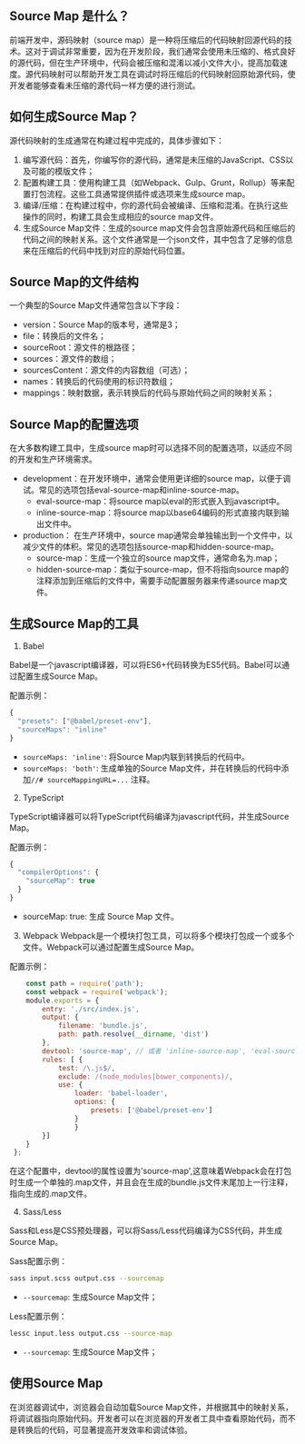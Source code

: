 
## Source Map 是什么？
前端开发中，源码映射（source map）是一种将压缩后的代码映射回源代码的技术。这对于调试非常重要，因为在开发阶段，我们通常会使用未压缩的、格式良好的源代码，但在生产环境中，代码会被压缩和混淆以减小文件大小，提高加载速度。源代码映射可以帮助开发工具在调试时将压缩后的代码映射回原始源代码，使开发者能够查看未压缩的源代码一样方便的进行测试。

## 如何生成Source Map？

源代码映射的生成通常在构建过程中完成的，具体步骤如下：
1. 编写源代码：首先，你编写你的源代码，通常是未压缩的JavaScript、CSS以及可能的模版文件；
2. 配置构建工具：使用构建工具（如Webpack、Gulp、Grunt，Rollup）等来配置打包流程。这些工具通常提供插件或选项来生成source map。
3. 编译/压缩：在构建过程中，你的源代码会被编译、压缩和混淆。在执行这些操作的同时，构建工具会生成相应的source map文件。
4. 生成Source Map文件：生成的source map文件会包含原始源代码和压缩后的代码之间的映射关系。这个文件通常是一个json文件，其中包含了足够的信息来在压缩后的代码中找到对应的原始代码位置。

## Source Map的文件结构
一个典型的Source Map文件通常包含以下字段：
- version：Source Map的版本号，通常是3；
- file：转换后的文件名；
- sourceRoot：源文件的根路径；
- sources：源文件的数组；
- sourcesContent：源文件的内容数组（可选）；
- names：转换后的代码使用的标识符数组；
- mappings：映射数据，表示转换后的代码与原始代码之间的映射关系；


## Source Map的配置选项

在大多数构建工具中，生成source map时可以选择不同的配置选项，以适应不同的开发和生产环境需求。

-  development：在开发环境中，通常会使用更详细的source map，以便于调试。常见的选项包括eval-source-map和inline-source-map。
    -  eval-source-map：将source map以eval的形式嵌入到javascript中。
    -  inline-source-map：将source map以base64编码的形式直接内联到输出文件中。
-  production： 在生产环境中，source map通常会单独输出到一个文件中，以减少文件的体积。常见的选项包括source-map和hidden-source-map。
    -  source-map：生成一个独立的source map文件，通常命名为<output>.map；
    - hidden-source-map：类似于source-map，但不将指向source map的注释添加到压缩后的文件中，需要手动配置服务器来传递source map文件。

## 生成Source Map的工具

1. Babel

Babel是一个javascript编译器，可以将ES6+代码转换为ES5代码。Babel可以通过配置生成Source Map。

配置示例：
```js
{
  "presets": ["@babel/preset-env"],
  "sourceMaps": "inline"
}
```
- `sourceMaps: 'inline'`: 将Source Map内联到转换后的代码中。
- `sourceMaps: 'both'`: 生成单独的Source Map文件，并在转换后的代码中添加`//# sourceMappingURL=...` 注释。

2. TypeScript

TypeScript编译器可以将TypeScript代码编译为javascript代码，并生成Source Map。

配置示例：
```js
{
  "compilerOptions": {
    "sourceMap": true
  }
}
```
- sourceMap: true: 生成 Source Map 文件。

3. Webpack
Webpack是一个模块打包工具，可以将多个模块打包成一个或多个文件。Webpack可以通过配置生成Source Map。

配置示例：
```js
    const path = require('path');
    const webpack = require('webpack');
    module.exports = {
        entry: './src/index.js',
        output: {
            filename: 'bundle.js',
            path: path.resolve(__dirname, 'dist')
        }, 
        devtool: 'source-map', // 或者 'inline-source-map', 'eval-source-map', 'hidden-source-map' module: { 
        rules: [ {
            test: /\.js$/,
            exclude: /(node_modules|bower_components)/,
            use: { 
                loader: 'babel-loader',
                options: {
                    presets: ['@babel/preset-env']
                }
                }
        }]
    }
 };
```
在这个配置中，devtool的属性设置为'source-map',这意味着Webpack会在打包时生成一个单独的.map文件，并且会在生成的bundle.js文件末尾加上一行注释，指向生成的.map文件。
    
4. Sass/Less

Sass和Less是CSS预处理器，可以将Sass/Less代码编译为CSS代码，并生成Source Map。

Sass配置示例：
```bash
sass input.scss output.css --sourcemap
```
- `--sourcemap`: 生成Source Map文件；

Less配置示例：
```bash
lessc input.less output.css --source-map
```
- `--sourcemap`: 生成Source Map文件；

## 使用Source Map

在浏览器调试中，浏览器会自动加载Source Map文件，并根据其中的映射关系，将调试器指向原始代码。开发者可以在浏览器的开发者工具中查看原始代码，而不是转换后的代码，可显著提高开发效率和调试体验。


